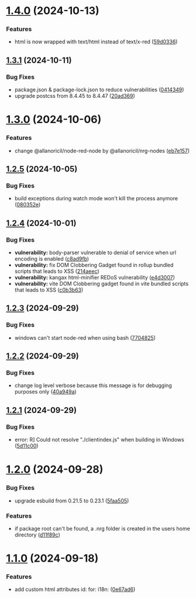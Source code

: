 # [1.4.0](https://github.com/AllanOricil/nrg/compare/v1.3.1...v1.4.0) (2024-10-13)


### Features

* html is now wrapped with text/html instead of text/x-red ([59d0336](https://github.com/AllanOricil/nrg/commit/59d0336b53630407373325c4080de93e917be537))

## [1.3.1](https://github.com/AllanOricil/nrg/compare/v1.3.0...v1.3.1) (2024-10-11)


### Bug Fixes

* package.json & package-lock.json to reduce vulnerabilities ([0414349](https://github.com/AllanOricil/nrg/commit/041434978d77fef797427822fa395102d9365235))
* upgrade postcss from 8.4.45 to 8.4.47 ([20ad369](https://github.com/AllanOricil/nrg/commit/20ad3695ae96ea6c89aed0e2523ca3eb8588ffb3))

# [1.3.0](https://github.com/AllanOricil/nrg/compare/v1.2.5...v1.3.0) (2024-10-06)


### Features

* change @allanoricil/node-red-node by @allanoricil/nrg-nodes ([eb7e157](https://github.com/AllanOricil/nrg/commit/eb7e15744440fbe958fccf74c0bf3479ad18c905))

## [1.2.5](https://github.com/AllanOricil/nrg/compare/v1.2.4...v1.2.5) (2024-10-05)


### Bug Fixes

* build exceptions during watch mode won't kill the process anymore ([080352e](https://github.com/AllanOricil/nrg/commit/080352ec310315fd34bb3500fc5d5660ef30c290))

## [1.2.4](https://github.com/AllanOricil/nrg/compare/v1.2.3...v1.2.4) (2024-10-01)


### Bug Fixes

* **vulnerability:** body-parser vulnerable to denial of service when url encoding is enabled ([c8ad9fb](https://github.com/AllanOricil/nrg/commit/c8ad9fb36b3ef8b7c33420745395ff00be3ab0e3))
* **vulnerability:** fix DOM Clobbering Gadget found in rollup bundled scripts that leads to XSS ([214aeec](https://github.com/AllanOricil/nrg/commit/214aeecc0f6365765f57a91511deaf836359785d))
* **vulnerability:** kangax html-minifier REDoS vulnerability ([e4d3007](https://github.com/AllanOricil/nrg/commit/e4d3007768018a810b6dc4ca14e390034b9d7785))
* **vulnerability:** vite DOM Clobbering gadget found in vite bundled scripts that leads to XSS ([c0b3b63](https://github.com/AllanOricil/nrg/commit/c0b3b63d42111b5af4693d6b7791dd12cf918d46))

## [1.2.3](https://github.com/AllanOricil/nrg/compare/v1.2.2...v1.2.3) (2024-09-29)


### Bug Fixes

* windows can't start node-red when using bash ([7704825](https://github.com/AllanOricil/nrg/commit/7704825b295c96305c3c9efe7348a5a703fa8768))

## [1.2.2](https://github.com/AllanOricil/nrg/compare/v1.2.1...v1.2.2) (2024-09-29)


### Bug Fixes

* change log level verbose because this message is for debugging purposes only ([40a949a](https://github.com/AllanOricil/nrg/commit/40a949a78705f7cf8c80e9f2936b68dbac017033))

## [1.2.1](https://github.com/AllanOricil/nrg/compare/v1.2.0...v1.2.1) (2024-09-29)


### Bug Fixes

* error: R] Could not resolve "./clientindex.js" when building in Windows ([5d11c00](https://github.com/AllanOricil/nrg/commit/5d11c00a02f549a9f75868bae430784c8a9c36c1))

# [1.2.0](https://github.com/AllanOricil/nrg/compare/v1.1.0...v1.2.0) (2024-09-28)


### Bug Fixes

* upgrade esbuild from 0.21.5 to 0.23.1 ([5faa505](https://github.com/AllanOricil/nrg/commit/5faa5057efc05707db575979e64fccb3dc7c3ec5))


### Features

* if package root can't be found, a .nrg folder is created in the users home directory ([d11f89c](https://github.com/AllanOricil/nrg/commit/d11f89cad27bface38b353e7158bb06ca45d5410))

# [1.1.0](https://github.com/AllanOricil/nrg/compare/v1.0.1...v1.1.0) (2024-09-18)


### Features

* add custom html attributes id: for: i18n: ([0e67ad6](https://github.com/AllanOricil/nrg/commit/0e67ad672f0ffa58f12cb2a90238cf322551d71c))
